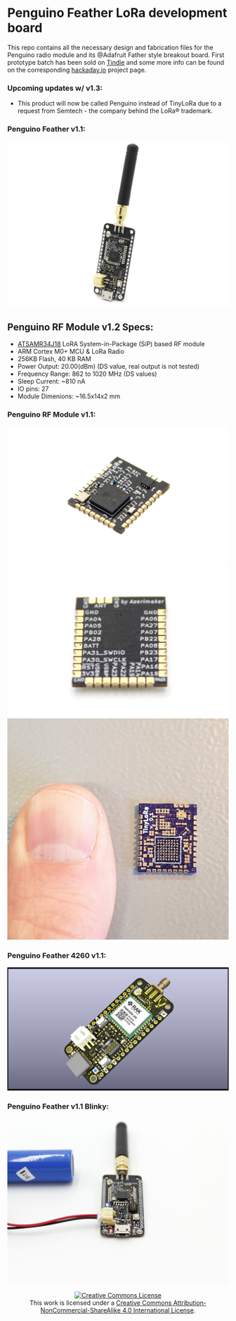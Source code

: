 # Penguino Feather LoRa development board
This repo contains all the necessary design and fabrication files for the Penguino radio module and its @Adafruit Father style breakout board. First prototype batch has been sold on [Tindie](https://www.tindie.com/products/16985/) and some more info can be found on the corresponding [hackaday.io](https://hackaday.io/project/168876-penguino-feather-samr34-lora-dev-board) project page.

### Upcoming updates w/ v1.3:
- This product will now be called Penguino instead of TinyLoRa due to a request from Semtech - the company behind the LoRa&reg; trademark. 

### Penguino Feather v1.1:
![Penguino Feather Breakout v1.1](Penguino-Photos/tinyLoRa-v1.1.JPG)

## Penguino RF Module v1.2 Specs:
- [ATSAMR34J18](http://ww1.microchip.com/downloads/en/DeviceDoc/SAMR34-R35-Low-Power-LoRa-Sub-GHz-SiP-Data-Sheet-DS70005356B.pdf) LoRA System-in-Package (SiP) based RF module
- ARM Cortex M0+ MCU & LoRa Radio
- 256KB Flash, 40 KB RAM
- Power Output: 20.00(dBm) (DS value, real output is not tested)
- Frequency Range: 862 to 1020 MHz (DS values)
- Sleep Current: ~810 nA 
- IO pins: 27
- Module Dimenions: ~16.5x14x2 mm


### Penguino RF Module v1.1:
![TLM01 v1 front](Penguino-Photos/tlm-1.1-front.JPG)
![TLM01 v1 back](Penguino-Photos/tlm-1.1-back.JPG)
![TLM01 v1 OSHpark PCB](Penguino-Photos/02-oshparkPCB.jpg)

### Penguino Feather 4260 v1.1:
![TLM01 v1 first prototypes](Penguino-Photos/Penguino-Feather-4260-v1.1-3.png)

### Penguino Feather v1.1 Blinky:
![TLM01 v1 first prototypes](Penguino-Photos/tinyLoRa-v1.1-running.JPG)


<div align="center">
<a rel="license" href="http://creativecommons.org/licenses/by-nc-sa/4.0/"><img alt="Creative Commons License" style="border-width:0" src="https://i.creativecommons.org/l/by-nc-sa/4.0/88x31.png" /></a><br />This work is licensed under a <a rel="license" href="http://creativecommons.org/licenses/by-nc-sa/4.0/">Creative Commons Attribution-NonCommercial-ShareAlike 4.0 International License</a>.
</div>
